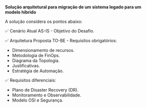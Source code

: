 **Solução arquitetural para migração de um sistema legado para um modelo híbrido**

A solução considera os pontos abaixo:

✅ Cenário Atual AS-IS - Objetivo do Desafio.

✅ Arquitetura Proposta TO-BE - Requisitos obrigatórios:
- Dimensionamento de recursos.
- Metodologia de FinOps.
- Diagrama da Topologia.
- Justificativas.
- Estratégia de Automação.
  
✅ Requisitos diferenciais:
- Plano de Disaster Recovery (DR).
- Monitoramento e Observabilidade.
- Modelo OSI e Segurança.

